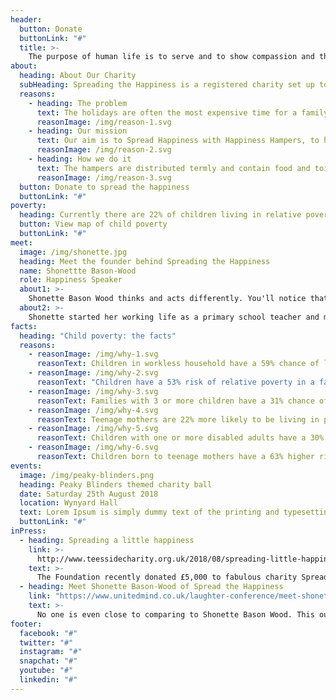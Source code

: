 ```yaml
---
header:
  button: Donate
  buttonLink: "#"
  title: >-
    The purpose of human life is to serve and to show compassion and the will to help others
about:
  heading: About Our Charity
  subHeading: Spreading the Happiness is a registered charity set up to support families living below the poverty line, through the provision of hampers.
  reasons:
    - heading: The problem
      text: The holidays are often the most expensive time for a family, leaving cash tight to feed their children.
      reasonImage: /img/reason-1.svg
    - heading: Our mission
      text: Our aim is to Spread Happiness with Happiness Hampers, to help families get through this difficult time.
      reasonImage: /img/reason-2.svg
    - heading: How we do it
      text: The hampers are distributed termly and contain food and toiletries for upto a family of four.
      reasonImage: /img/reason-3.svg
  button: Donate to spread the happiness
  buttonLink: "#"
poverty:
  heading: Currently there are 22% of children living in relative poverty in the UK
  button: View map of child poverty
  buttonLink: "#"
meet:
  image: /img/shonette.jpg
  heading: Meet the founder behind Spreading the Happiness
  name: Shonettte Bason-Wood
  role: Happiness Speaker
  about1: >-
    Shonette Bason Wood thinks and acts differently. You'll notice that from the way she presents herself and you'll certainly feel it in her energy when you engage with her. She is a refreshing, reviving and realistic professional speaker both on and off the stage.
  about2: >-
    Shonette started her working life as a primary school teacher and moved into Educational Speaking and Consultancy Work. She has set up her own highly successful business in a very competitive market. Shonette has inspired many of tomorrow's leaders to make effective changes. Having now made the transition from the classroom to the boardroom she is currently busy bringing her incredible thought processes and business building experiences directly into the conference arena and the corporate world.
facts:
  heading: "Child poverty: the facts"
  reasons:
    - reasonImage: /img/why-1.svg
      reasonText: Children in workless household have a 59% chance of living in relative poverty
    - reasonImage: /img/why-2.svg
      reasonText: "Children have a 53% risk of relative poverty in a family where at least one adult works part-time"
    - reasonImage: /img/why-3.svg
      reasonText: Families with 3 or more children have a 31% chance of relative poverty
    - reasonImage: /img/why-4.svg
      reasonText: Teenage mothers are 22% more likely to be living in poverty than mothers giving birth aged 24 and over
    - reasonImage: /img/why-5.svg
      reasonText: Children with one or more disabled adults have a 30% chance of being in relative poverty
    - reasonImage: /img/why-6.svg
      reasonText: Children born to teenage mothers have a 63% higher risk of living in poverty
events:
  image: /img/peaky-blinders.png
  heading: Peaky Blinders themed charity ball
  date: Saturday 25th August 2018
  location: Wynyard Hall
  text: Lorem Ipsum is simply dummy text of the printing and typesetting industry. Lorem Ipsum has been the industry's standard dummy text ever since the 1500s, when an unknown printer took a galley of type and scrambled it to make a type specimen book.
  buttonLink: "#"
inPress:
  - heading: Spreading a little happiness
    link: >-
      http://www.teessidecharity.org.uk/2018/08/spreading-little-happiness/
    text: >-
      The Foundation recently donated £5,000 to fabulous charity Spreading The Happiness as they strive to keep schoolchildren and struggling families fed over the summer holidays.
  - heading: Meet Shonette Bason-Wood of Spread the Happiness
    link: "https://www.unitedmind.co.uk/laughter-conference/meet-shonette-bason-wood-spread-happiness/"
    text: >-
      No one is even close to comparing to Shonette Bason Wood. This outspoken, self-expressed, fabulous teacher who loves playing, laughing and anything that raises an eyebrow.
footer:
  facebook: "#"
  twitter: "#"
  instagram: "#"
  snapchat: "#"
  youtube: "#"
  linkedin: "#"
---
```

